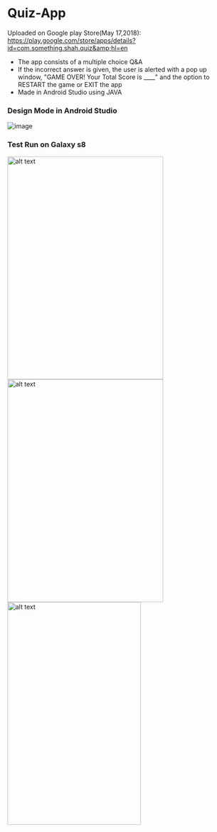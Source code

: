 # Quiz-App
Uploaded on Google play Store(May 17,2018):  https://play.google.com/store/apps/details?id=com.something.shah.quiz&amp;hl=en


* The app consists of a multiple choice Q&A
* If the incorrect answer is given, the user is alerted with a pop up window, "GAME OVER! Your Total Score is ____" and the option to RESTART the game or EXIT the app
* Made in Android Studio using JAVA



### Design Mode in Android Studio

 


![image](https://user-images.githubusercontent.com/52587103/60776140-cf7db880-a0f7-11e9-9434-676c72fc792f.png)


### Test Run on Galaxy s8 </br>

<img src="https://user-images.githubusercontent.com/52587103/75737173-22326300-5ccd-11ea-93fd-a5c306796b04.jpg" alt="alt text" width="350" height="500">

<img src="https://user-images.githubusercontent.com/52587103/75737179-252d5380-5ccd-11ea-80cb-b9eb25fb0d66.jpg" alt="alt text" width="350" height="500">

<img src="https://user-images.githubusercontent.com/52587103/75737183-265e8080-5ccd-11ea-9cf0-7b6923ad68e2.jpg" alt="alt text" width="300" height="500">
